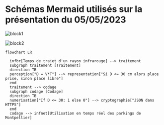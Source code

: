 # Schémas Mermaid utilisés sur la présentation du 05/05/2023

![block1](schemas-mermaid.md.1.png)

![block2](schemas-mermaid.md.2.png)

```mermaid
flowchart LR

  infbr[Temps de trajet d'un rayon infrarouge] --> traitement
  subgraph traitement [Traitement]
  direction TB
  perception["D = V*T"] --> representation["Si D <= 30 cm alors place prise, sinon place libre"]
  end
  traitement --> codage
  subgraph codage [Codage]
  direction TB
  numerisation["If D <= 30: 1 else 0"] --> cryptographie["JSON dans HTTPS"]
  end
  codage --> infnet[Utilisation en temps réel des parkings de Montpellier]
```
